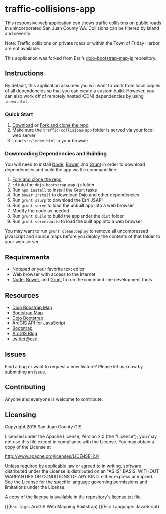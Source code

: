 # traffic-collisions-app

This responsive web application can shows traffic collisions on public roads in unincorporated San Juan County WA. Collisions can be filtered by island and severity.

Note: Traffic collisions on private roads or within the Town of Friday Harbor are not available.

This application was forked from Esri's [dojo-bootstrap-map-js](https://github.com/Esri/dojo-bootstrap-map-js) repository.

## Instructions

By default, this application assumes you will want to work from local copies of all dependencies so that you can create a custom build. However, you can also work off of remotely hosted (CDN) dependencies by using `index.html`.

### Quick Start

1. [Download](https://github.com/sjcgis/traffic-collisions-app/archive/master.zip) or [Fork and clone the repo](https://help.github.com/articles/fork-a-repo)
2. Make sure the `traffic-collisions-app` folder is served via your local web server
3. Load `src/index.html` in your browser

### Downloading Dependencies and Building

You will need to install [Node](http://nodejs.org/), [Bower](http://bower.io/), and [Grunt](http://gruntjs.com/) in order to download dependencies and build the app via the command line.

1. [Fork and clone the repo](https://help.github.com/articles/fork-a-repo)
2. `cd` into the `dojo-bootstrap-map-js` folder
3. Run `npm install` to install the Grunt tasks
4. Run `bower install` to download Dojo and other dependencies
5. Run `grunt slurp` to download the Esri JSAPI
6. Run `grunt serve` to load the unbuilt app into a web browser
7. Modify the code as needed
8. Run `grunt build` to build the app under the `dist` folder
9. Run `grunt serve:build` to load the built app into a web browser

You may want to run `grunt clean:deploy` to remove all uncompressed javascript and source maps before you deploy the contents of that folder to your web server.

## Requirements

* Notepad or your favorite text editor
* Web browser with access to the Internet
* [Node](http://nodejs.org/), [Bower](http://bower.io/), and [Grunt](http://gruntjs.com/) to run the command line development tools

## Resources

* [Dojo Boostrap Map](//github.com/Esri/dojo-bootstrap-map-js)
* [Bootstrap Map](//github.com/Esri/bootstrap-map-js)
* [Dojo Bootstrap](//github.com/xsokev/Dojo-Bootstrap)
* [ArcGIS API for JavaScript](//js.arcgis.com)
* [Bootstrap](//getbootstrap.com)
* [ArcGIS Blog](http://blogs.esri.com/esri/arcgis)
* [twitter@esri](http://twitter.com/esri)

## Issues

Find a bug or want to request a new feature?  Please let us know by submitting an issue.

## Contributing

Anyone and everyone is welcome to contribute.

## Licensing
Copyright 2015 San Juan County GIS

Licensed under the Apache License, Version 2.0 (the "License");
you may not use this file except in compliance with the License.
You may obtain a copy of the License at

   http://www.apache.org/licenses/LICENSE-2.0

Unless required by applicable law or agreed to in writing, software
distributed under the License is distributed on an "AS IS" BASIS,
WITHOUT WARRANTIES OR CONDITIONS OF ANY KIND, either express or implied.
See the License for the specific language governing permissions and
limitations under the License.

A copy of the license is available in the repository's [license.txt](https://raw.github.com/Esri/dojo-bootstrap-map-js/master/license.txt) file.

[](Esri Tags: ArcGIS Web Mapping Bootstrap)
[](Esri Language: JavaScript)​
